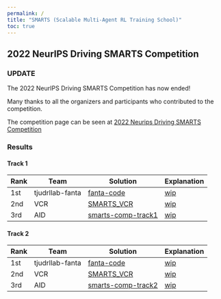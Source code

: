 ```yaml
---
permalink: /
title: "SMARTS (Scalable Multi-Agent RL Training School)"
toc: true
---
```


## 2022 NeurIPS Driving SMARTS Competition

### UPDATE

The 2022 NeurIPS Driving SMARTS Competition has now ended!

Many thanks to all the organizers and participants who contributed to the competition.

The competition page can be seen at [2022 Neurips Driving SMARTS Competition](/archive/2022_nips_driving_smarts/)

### Results

#### Track 1

| Rank        | Team        | Solution    | Explanation |
| ----------- | ----------- | ----------- | ----------- |
| 1st          | tjudrllab-fanta  | [fanta-code](https://github.com/superCat-star/fanta-code)     | [wip]()     |
| 2nd          | VCR         | [SMARTS_VCR](https://github.com/yuant95/SMARTS_VCR/tree/ddc23f73556eb946f02e0699cc0fa2294a0ffc38)     | [wip]()     |
| 3rd          | AID         | [smarts-comp-track1](https://github.com/MCZhi/Predictive-Decision/tree/smarts-comp-track1)     | [wip]()     |

#### Track 2

| Rank        | Team        | Solution    | Explanation |
| ----------- | ----------- | ----------- | ----------- |
| 1st          | tjudrllab-fanta  | [fanta-code](https://github.com/superCat-star/fanta-code)     | [wip]()     |
| 2nd          | VCR         | [SMARTS_VCR](https://github.com/yuant95/SMARTS_VCR/tree/ddc23f73556eb946f02e0699cc0fa2294a0ffc38)     | [wip]()     |
| 3rd          | AID         | [smarts-comp-track2](https://github.com/MCZhi/Predictive-Decision/tree/smarts-comp-track2)     | [wip]()     |
